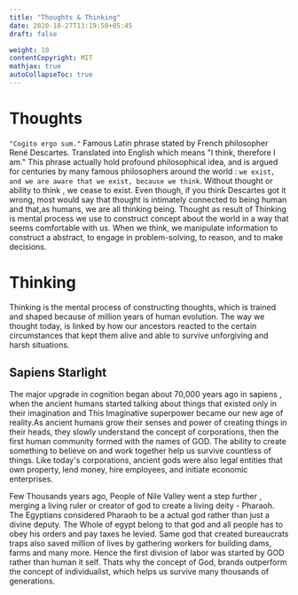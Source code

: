```yaml
---
title: "Thoughts & Thinking"
date: 2020-10-27T13:19:50+05:45
draft: false

weight: 10
contentCopyright: MIT
mathjax: true
autoCollapseToc: true
---
```


# Thoughts

`"Cogito ergo sum."` Famous Latin phrase stated by French philosopher René Descartes. Translated into English which means "I think, therefore I am." This phrase actually hold profound philosophical idea, and is argued for centuries by many famous philosophers around the world : `we exist, and we are aware that we exist, because we think`. Without thought or ability to think , we cease to exist. Even though, if you think Descartes got it wrong, most would say that thought is intimately connected to being human and that,as humans, we are all thinking being.
Thought as result of Thinking is mental process we use to construct concept about the world in a way that seems comfortable with us. When we think, we manipulate information to construct a abstract, to engage in problem-solving, to reason, and to make decisions.

# Thinking

Thinking is the mental process of constructing thoughts, which is trained and shaped because of million years of human evolution. The way we thought today, is linked by how our ancestors reacted to the certain circumstances that kept them alive and able to survive unforgiving and harsh situations.

## Sapiens Starlight

The major upgrade in cognition began about 70,000 years ago in sapiens , when the ancient humans started talking about things that existed only in their imagination and This Imaginative superpower became our new age of reality.As ancient humans grow their senses and power of creating things in their heads, they slowly understand the concept of corporations, then the first human community formed with the names of GOD. The ability to create something to believe on and work together help us survive countless of things. Like today's corporations, ancient gods were also legal entities that own property, lend money, hire employees, and initiate economic enterprises.

Few Thousands years ago, People of Nile Valley went a step further , merging a living ruler or creator of god to create a living deity - Pharaoh. The Egyptians considered Pharaoh to be a actual god rather than just a divine deputy. The Whole of egypt belong to that god and all people has to obey his orders and pay taxes he levied. Same god that created bureaucrats traps also saved million of lives by gathering workers for building dams, farms and many more. Hence the first division of labor was started by GOD rather than human it self. Thats why the concept of God, brands outperform the concept of individualist, which helps us survive many thousands of generations.
